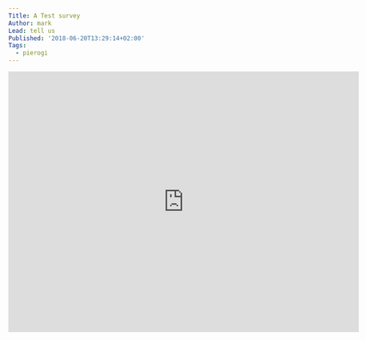 ```yaml
---
Title: A Test survey
Author: mark
Lead: tell us
Published: '2018-06-20T13:29:14+02:00'
Tags:
  - pierogi
---
```

<iframe src="https://docs.google.com/forms/d/e/1FAIpQLSdvDm1nFvsiEs-dt6xXDH8oLoqc7fCE8cHtaLI-eX1_iZfifA/viewform?embedded=true" width="700" height="520" frameborder="0" marginheight="0" marginwidth="0">Loading...</iframe>
